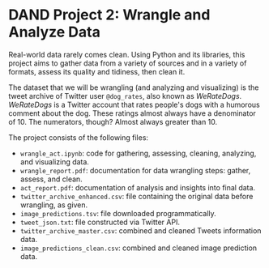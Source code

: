 # DAND Project 2: Wrangle and Analyze Data

Real-world data rarely comes clean. Using Python and its libraries, this project aims to gather data from a variety of sources and in a variety of formats, assess its quality and tidiness, then clean it. 

The dataset that we will be wrangling (and analyzing and visualizing) is the tweet archive of Twitter user `@dog_rates`, also known as *WeRateDogs*. *WeRateDogs* is a Twitter account that rates people's dogs with a humorous comment about the dog. These ratings almost always have a denominator of 10. The numerators, though? Almost always greater than 10.

The project consists of the following files:

- `wrangle_act.ipynb`: code for gathering, assessing, cleaning, analyzing, and visualizing data.
- `wrangle_report.pdf`: documentation for data wrangling steps: gather, assess, and clean.
- `act_report.pdf`: documentation of analysis and insights into final data.
- `twitter_archive_enhanced.csv`: file containing the original data before wrangling, as given.
- `image_predictions.tsv`: file downloaded programmatically.
- `tweet_json.txt`: file constructed via Twitter API.
- `twitter_archive_master.csv`: combined and cleaned Tweets information data.
- `image_predictions_clean.csv`: combined and cleaned image prediction data.